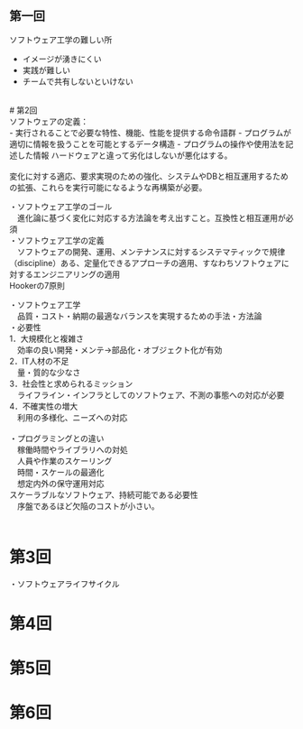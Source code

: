 ## 第一回
ソフトウェア工学の難しい所<br>
- イメージが湧きにくい
- 実践が難しい
- チームで共有しないといけない<br>
<br>
# 第2回<br>
ソフトウェアの定義：<br>
- 実行されることで必要な特性、機能、性能を提供する命令語群
- プログラムが適切に情報を扱うことを可能とするデータ構造
- プログラムの操作や使用法を記述した情報   
ハードウェアと違って劣化はしないが悪化はする。<br>
<br>
変化に対する適応、要求実現のための強化、システムやDBと相互運用するための拡張、これらを実行可能になるような再構築が必要。<br>

・ソフトウェア工学のゴール<br>
　進化論に基づく変化に対応する方法論を考え出すこと。互換性と相互運用が必須<br>
・ソフトウェア工学の定義<br>
　ソフトウェアの開発、運用、メンテナンスに対するシステマティックで規律（discipline）ある、定量化できるアプローチの適用、すなわちソフトウェアに対するエンジニアリングの適用<br>
Hookerの7原則<br>

・ソフトウェア工学<br>
　品質・コスト・納期の最適なバランスを実現するための手法・方法論<br>
・必要性<br>
1．大規模化と複雑さ<br>
　効率の良い開発・メンテ->部品化・オブジェクト化が有効<br>
2．IT人材の不足<br>
　量・質的な少なさ<br>
3．社会性と求められるミッション<br>
　ライフライン・インフラとしてのソフトウェア、不測の事態への対応が必要<br>
4．不確実性の増大<br>
　利用の多様化、ニーズへの対応<br><br>
・プログラミングとの違い<br>
　稼働時間やライブラリへの対処<br>
　人員や作業のスケーリング<br>
　時間・スケールの最適化<br>
　想定内外の保守運用対応<br>
スケーラブルなソフトウェア、持続可能である必要性<br>
　序盤であるほど欠陥のコストが小さい。<br>
　
# 第3回
・ソフトウェアライフサイクル<br>

# 第4回

# 第5回

# 第6回
